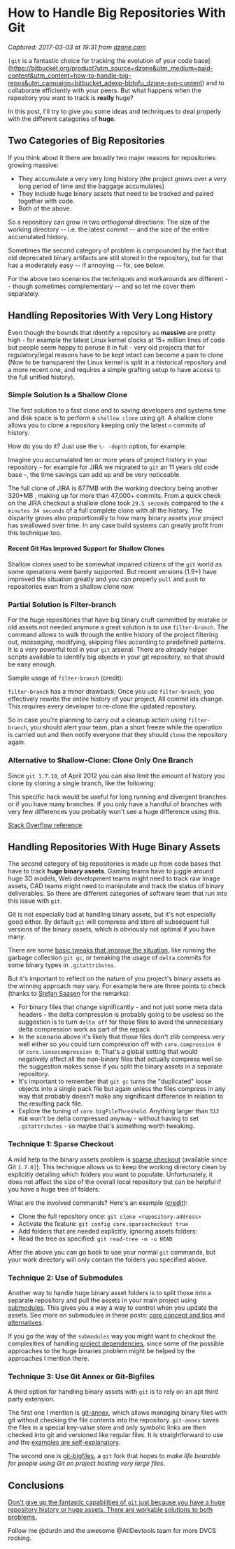 # How to Handle Big Repositories With Git

_Captured: 2017-03-03 at 19:31 from [dzone.com](https://dzone.com/articles/how-to-handle-big-repositories-with-git?edition=273883&utm_source=Daily%20Digest&utm_medium=email&utm_campaign=dd%202017-03-03)_

`[git` is a fantastic choice for tracking the evolution of your code base](https://bitbucket.org/product?utm_source=dzone&utm_medium=paid-content&utm_content=how-to-handle-big-repos&utm_campaign=bitbucket_adexp-bbtofu_dzone-syn-content) and to collaborate efficiently with your peers. But what happens when the repository you want to track is **really** huge?

In this post, I'll try to give you some ideas and techniques to deal properly with the different categories of **huge**.

## Two Categories of Big Repositories

If you think about it there are broadly two major reasons for repositories growing massive:

  * They accumulate a very very long history (the project grows over a very long period of time and the baggage accumulates)
  * They include huge binary assets that need to be tracked and paired together with code.
  * Both of the above.

So a repository can grow in two _orthogonal_ directions: The size of the working directory -- i.e. the latest commit -- and the size of the entire accumulated history.

Sometimes the second category of problem is compounded by the fact that old deprecated binary artifacts are still stored in the repository, but for that has a moderately easy -- if annoying -- fix, see below.

For the above two scenarios the techniques and workarounds are different -- though sometimes complementary -- and so let me cover them separately.

## Handling Repositories With Very Long History

Even though the bounds that identify a repository as **massive** are pretty high - for example the latest Linux kernel clocks at 15+ million lines of code but people seem happy to peruse it in full - very old projects that for regulatory/legal reasons have to be kept intact can become a pain to clone (Now to be transparent the Linux kernel is split in a historical repository and a more recent one, and requires a simple grafting setup to have access to the full unified history).

### Simple Solution Is a Shallow Clone

The first solution to a fast clone and to saving developers and systems time and disk space is to perform a `shallow clone` using git. A shallow clone allows you to clone a repository keeping only the latest `n` commits of history.

How do you do it? Just use the `\- -depth` option, for example:

Imagine you accumulated ten or more years of project history in your repository - for example for JIRA we migrated to `git` an 11 years old code base -, the time savings can add up and be very noticeable.

The full clone of JIRA is 677MB with the working directory being another 320+MB , making up for more than 47,000+ commits. From a quick check on the JIRA checkout a shallow clone took `29.5 seconds` compared to the `4 minutes 24 seconds` of a full complete clone with all the history. The disparity grows also proportionally to how many binary assets your project has swallowed over time. In any case build systems can greatly profit from this technique too.

#### Recent Git Has Improved Support for Shallow Clones

Shallow clones used to be somewhat impaired citizens of the `git` world as some operations were barely supported. But recent versions (1.9+) have improved the situation greatly and you can properly `pull` and `push` to repositories even from a shallow clone now.

### Partial Solution Is Filter-branch

For the huge repositories that have big binary cruft committed by mistake or old assets not needed anymore a great solution is to use `filter-branch`. The command allows to walk through the entire history of the project filtering out, _massaging_, modifying, skipping files according to predefined patterns. It is a very powerful tool in your `git` arsenal. There are already helper scripts available to identify big objects in your git repository, so that should be easy enough.

Sample usage of `filter-branch` (credit):

`filter-branch` has a minor drawback: Once you use `filter-branch`, you effectively rewrite the entire history of your project. All commit ids change. This requires every developer to re-clone the updated repository.

So in case you're planning to carry out a cleanup action using `filter-branch`, you should alert your team, plan a short freeze while the operation is carried out and then notify everyone that they should `clone` the repository again.

### Alternative to Shallow-Clone: Clone Only One Branch

Since `git 1.7.10`, of April 2012 you can also limit the amount of history you clone by cloning a single branch, like the following:

This specific hack would be useful for long running and divergent branches or if you have many branches. If you only have a handful of branches with very few differences you probably won't see a huge difference using this.

[Stack Overflow reference](http://stackoverflow.com/questions/1778088/how-to-clone-a-single-branch-in-git).

## Handling Repositories With Huge Binary Assets

The second category of big repositories is made up from code bases that have to track **huge binary assets**. Gaming teams have to juggle around huge 3D models, Web development teams might need to track raw image assets, CAD teams might need to manipulate and track the status of binary deliverables. So there are different categories of software team that run into this issue with `git`.

Git is not especially bad at handling binary assets, but it's not especially good either. By default `git` will compress and store all subsequent full versions of the binary assets, which is obviously not optimal if you have many.

There are some [basic tweaks that improve the situation](http://thread.gmane.org/gmane.comp.version-control.git/146957/focus=147598), like running the garbage collection `git gc`, or tweaking the usage of `delta` commits for some binary types in `.gitattributes`.

But it's important to reflect on the nature of you project's binary assets as the winning approach may vary. For example here are three points to check (thanks to [Stefan Saasen](https://twitter.com/stefansaasen) for the remarks):

  * For binary files that change significantly - and not just some meta data headers - the delta compression is probably going to be useless so the suggestion is to turn `delta off` for those files to avoid the unnecessary delta compression work as part of the repack
  * In the scenario above it's likely that those files don't zlib compress very well either so you could turn compression off with `core.compression 0` or `core.loosecompression 0`; That's a global setting that would negatively affect all the non-binary files that actually compress well so the suggestion makes sense if you split the binary assets in a separate repository.
  * It's important to remember that `git gc` turns the "duplicated" loose objects into a single pack file but again unless the files compress in any way that probably doesn't make any significant difference in relation to the resulting pack file.
  * Explore the tuning of `core.bigFileThreshold`. Anything larger than `512 MiB` won't be delta compressed anyway - without having to set `.gitattributes` \- so maybe that's something worth tweaking.

### Technique 1: Sparse Checkout

A mild help to the binary assets problem is [sparse checkout](http://schacon.github.io/git/git-read-tree.html#_sparse_checkout) (available since Git `1.7.0]`). This technique allows us to keep the working directory clean by explicitly detailing which folders you want to populate. Unfortunately, it does not affect the size of the overall local repository but can be helpful if you have a huge tree of folders.

What are the involved commands? Here's an example ([credit](http://vmiklos.hu/blog/sparse-checkout-example-in-git-1-7)):

  * Clone the full repository once: `git clone <repository-address>`
  * Activate the feature: `git config core.sparsecheckout true`
  * Add folders that are needed explicitly, ignoring assets folders:
* Read the tree as specified: `git read-tree -m -u HEAD`

After the above you can go back to use your normal `git` commands, but your work directory will only contain the folders you specified above.

### Technique 2: Use of Submodules

Another way to handle huge binary asset folders is to split those into a separate repository and pull the assets in your main project using [submodules](http://git-scm.com/book/en/Git-Tools-Submodules). This gives you a way a way to control when you update the assets. See more on submodules in these posts: [core concept and tips](https://blogs.atlassian.com/2013/03/git-submodules-workflows-tips/?_ga=1.256555208.213145851.1487618490) and [alternatives](https://blogs.atlassian.com/2013/05/alternatives-to-git-submodule-git-subtree/?_ga=1.256555208.213145851.1487618490).

If you go the way of the `submodules` way you might want to checkout the complexities of handling [project ](https://blogs.atlassian.com/2014/04/git-project-dependencies/?_ga=1.256555208.213145851.1487618490)[dependencies](https://blogs.atlassian.com/2014/04/git-project-dependencies/?_ga=1.256555208.213145851.1487618490), since some of the possible approaches to the huge binaries problem might be helped by the approaches I mention there.

### Technique 3: Use Git Annex or Git-Bigfiles

A third option for handling binary assets with `git` is to rely on an apt third party extension.

The first one I mention is [git-annex](https://git-annex.branchable.com/), which allows managing binary files with git without checking the file contents into the repository. `git-annex` saves the files in a special key-value store and only symbolic links are then checked into git and versioned like regular files. It is straightforward to use and the [examples are self-explanatory](https://git-annex.branchable.com/git-annex/).

The second one is [git-bigfiles](http://caca.zoy.org/wiki/git-bigfiles), a `git` fork that hopes to _make life bearable for people using Git on project hosting very large files_.

## Conclusions

[Don't give up the fantastic capabilities of `git` just because you have a huge repository history or huge assets. There are workable solutions to both problems.](https://bitbucket.org/product?utm_source=dzone&utm_medium=paid-content&utm_content=how-to-handle-big-repos&utm_campaign=bitbucket_adexp-bbtofu_dzone-syn-content)

Follow me @durdn and the awesome @AtlDevtools team for more DVCS rocking.
